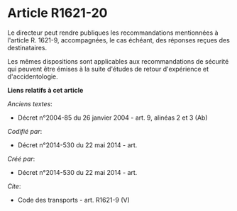 # Article R1621-20

Le directeur peut rendre publiques les recommandations mentionnées à l'article R. 1621-9, accompagnées, le cas échéant, des
réponses reçues des destinataires. 

Les mêmes dispositions sont applicables aux recommandations de sécurité qui peuvent être émises à la suite d'études de retour
d'expérience et d'accidentologie.

**Liens relatifs à cet article**

_Anciens textes_:

  - Décret n°2004-85 du 26 janvier 2004 - art. 9, alinéas 2 et 3 (Ab)

_Codifié par_:

  - Décret n°2014-530 du 22 mai 2014 - art.

_Créé par_:

  - Décret n°2014-530 du 22 mai 2014 - art.

_Cite_:

  - Code des transports - art. R1621-9 (V)
